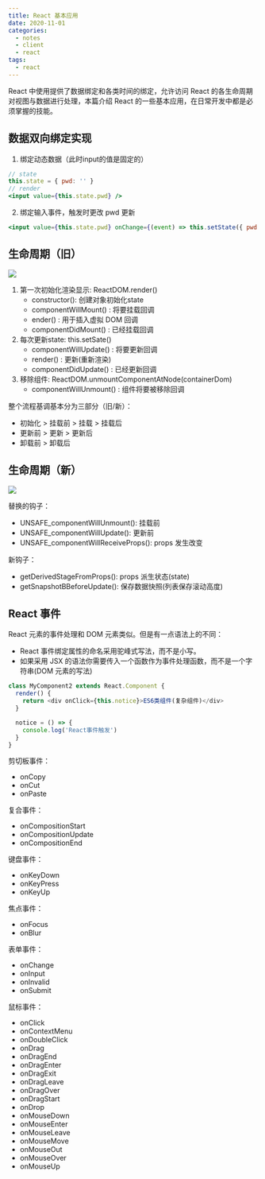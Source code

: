 ```yaml
---
title: React 基本应用
date: 2020-11-01
categories:
  - notes
  - client
  - react
tags: 
  - react
---
```


React 中使用提供了数据绑定和各类时间的绑定，允许访问 React 的各生命周期对视图与数据进行处理，本篇介绍 React 的一些基本应用，在日常开发中都是必须掌握的技能。

<!-- more -->

## 数据双向绑定实现

1. 绑定动态数据（此时input的值是固定的）

```jsx
// state
this.state = { pwd: '' }
// render
<input value={this.state.pwd} />
```

2. 绑定输入事件，触发时更改 pwd 更新

```jsx
<input value={this.state.pwd} onChange={(event) => this.setState({ pwd: event.target.value })} />
```

## 生命周期（旧）

![](https://pic.imgdb.cn/item/62f0e60416f2c2beb11dc2ea.jpg)

1. 第一次初始化渲染显示: ReactDOM.render()
   - constructor(): 创建对象初始化state
   - componentWillMount() : 将要挂载回调
   - ender() : 用于插入虚拟 DOM 回调
   - componentDidMount() : 已经挂载回调
2. 每次更新state: this.setSate()
   - componentWillUpdate() : 将要更新回调
   - render() : 更新(重新渲染)
   - componentDidUpdate() : 已经更新回调
3. 移除组件: ReactDOM.unmountComponentAtNode(containerDom)
   - componentWillUnmount() : 组件将要被移除回调

整个流程基调基本分为三部分（旧/新）：

- 初始化 > 挂载前 > 挂载 > 挂载后
- 更新前 > 更新 > 更新后
- 卸载前 > 卸载后

## 生命周期（新）

![](https://pic.imgdb.cn/item/62f0e68816f2c2beb11fd1f5.jpg)

替换的钩子：

- UNSAFE_componentWillUnmount(): 挂载前
- UNSAFE_componentWillUpdate(): 更新前
- UNSAFE_componentWillReceiveProps(): props 发生改变

新钩子：

- getDerivedStageFromProps(): props 派生状态(state)
- getSnapshotBBeforeUpdate(): 保存数据快照(列表保存滚动高度)
## React 事件

React 元素的事件处理和 DOM 元素类似。但是有一点语法上的不同：

- React 事件绑定属性的命名采用驼峰式写法，而不是小写。
- 如果采用 JSX 的语法你需要传入一个函数作为事件处理函数，而不是一个字符串(DOM 元素的写法)

~~~js
class MyComponent2 extends React.Component {
  render() {
    return <div onClick={this.notice}>ES6类组件(复杂组件)</div>
  }

  notice = () => {
    console.log('React事件触发')
  }
}
~~~

剪切板事件：

- onCopy
- onCut
- onPaste

复合事件：

- onCompositionStart
- onCompositionUpdate
- onCompositionEnd

键盘事件：

- onKeyDown
- onKeyPress
- onKeyUp

焦点事件：

- onFocus
- onBlur

表单事件：

- onChange
- onInput
- onInvalid
- onSubmit

鼠标事件：

- onClick
- onContextMenu
- onDoubleClick
- onDrag
- onDragEnd
- onDragEnter
- onDragExit
- onDragLeave
- onDragOver
- onDragStart
- onDrop
- onMouseDown
- onMouseEnter
- onMouseLeave
- onMouseMove
- onMouseOut
- onMouseOver
- onMouseUp